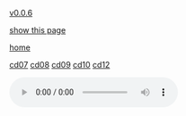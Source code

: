 [v0.0.6](https://github.com/littleflute/a22/edit/master/2/readme.md)

[show this page](https://littleflute.github.io/a22/2)

[home](..)

[cd07](7)
[cd08](8)
[cd09](9)
[cd10](10)
[cd12](12)


<audio controls id="player"> 
  <source src="https://littleflute.github.io/a22/2/7/01 Track 1.mp3" type="audio/mpeg">
Your browser does not support the audio element.
</audio>
<div id="xd"> 
</div>
<script>
var d = document.getElementById("xd"); 
var html = d.innerHTML; 
for(var n=1; n<=12; n++)
{	
 	html += fNewBtn(n);

} 
d.innerHTML = html;

var p = document.getElementById("player");
function f(i)
{
    var s = "https://littleflute.github.io/a22/2/7/";
    if(i<10) 
    {
    	s += "0";
    } 
    s += i;
    s += " Track ";
    s += i;
    s += ".mp3";
    
	p.src = s; 
    p.play();
}
function fNewBtn(i)
{
	var rHTML = "";
    rHTML = "<button onclick='f(";
    rHTML += i;
    rHTML += ");'>";
    rHTML += i;
    rHTML += "</button>";
    return rHTML;
}
</script>



